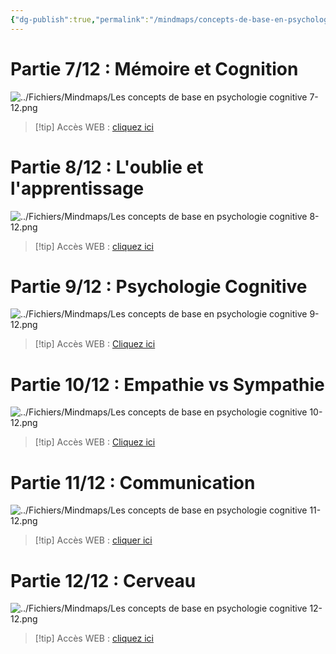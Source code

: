 ```yaml
---
{"dg-publish":true,"permalink":"/mindmaps/concepts-de-base-en-psychologie-cognitive-6-a-12/","tags":["mindmaps","psychologie"],"noteIcon":""}
---
```


# Partie 7/12 : Mémoire et Cognition
![../Fichiers/Mindmaps/Les concepts de base en psychologie cognitive 7-12.png](/img/user/Fichiers/Mindmaps/Les%20concepts%20de%20base%20en%20psychologie%20cognitive%207-12.png)
> [!tip] Accès WEB : [cliquez ici](https://mindmapai.app/mind-map/mémoire-et-cognition-4823bf8b)

# Partie 8/12 : L'oublie et l'apprentissage 
![../Fichiers/Mindmaps/Les concepts de base en psychologie cognitive 8-12.png](/img/user/Fichiers/Mindmaps/Les%20concepts%20de%20base%20en%20psychologie%20cognitive%208-12.png)
> [!tip] Accès WEB : [cliquez ici](https://mindmapai.app/mind-map/psychologie-cognitive-loubli-et-lapprentissage-e7dab41b)

# Partie 9/12 : Psychologie Cognitive
![../Fichiers/Mindmaps/Les concepts de base en psychologie cognitive 9-12.png](/img/user/Fichiers/Mindmaps/Les%20concepts%20de%20base%20en%20psychologie%20cognitive%209-12.png)
> [!tip] Accès WEB : [Cliquez ici](https://mindmapai.app/mind-map/psychologie-cognitive-7c0a8518)
# Partie 10/12 : Empathie vs Sympathie
![../Fichiers/Mindmaps/Les concepts de base en psychologie cognitive 10-12.png](/img/user/Fichiers/Mindmaps/Les%20concepts%20de%20base%20en%20psychologie%20cognitive%2010-12.png)
> [!tip] Accès WEB : [Cliquez ici](https://mindmapai.app/mind-map/empathie-vs.-sympathie-7e010660)

# Partie 11/12 : Communication 
![../Fichiers/Mindmaps/Les concepts de base en psychologie cognitive 11-12.png](/img/user/Fichiers/Mindmaps/Les%20concepts%20de%20base%20en%20psychologie%20cognitive%2011-12.png)
> [!tip] Accès WEB : [cliquer ici](https://mindmapai.app/mind-map/psychologie-cognitive-c8c8db03)

# Partie 12/12 : Cerveau
![../Fichiers/Mindmaps/Les concepts de base en psychologie cognitive 12-12.png](/img/user/Fichiers/Mindmaps/Les%20concepts%20de%20base%20en%20psychologie%20cognitive%2012-12.png)
> [!tip] Accès WEB : [cliquez ici](https://mindmapai.app/mind-map/neurosciences-et-psychologie-cognitive-26bbb981)